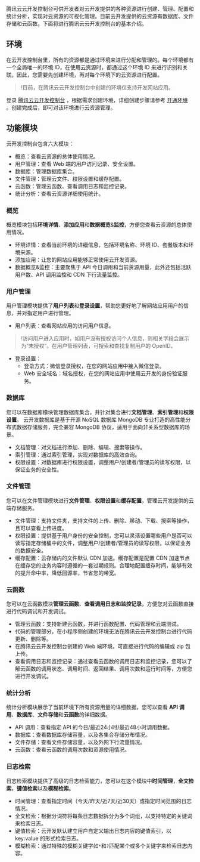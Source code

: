 

腾讯云云开发控制台可供开发者对云开发提供的各种资源进行创建、管理、配置和统计分析，实现对云资源的可视化管理。目前云开发提供的云资源有数据库、文件存储和云函数。下面将进行腾讯云云开发控制台的基本介绍。


## 环境
在云开发控制台里，所有的资源都是通过环境来进行分配和管理的。每个环境都有一个全局唯一的环境 ID，在使用云资源时，都通过这个环境 ID 来进行识别和关联。因此，您需要先创建环境，再对每个环境下的云资源进行配置。

>!目前，在腾讯云云开发控制台中创建的环境仅支持开发网站应用。

登录 [腾讯云云开发控制台](https://console.cloud.tencent.com/tcb) ，根据需求创建环境，详细创建步骤请参考 [开通环境](https://cloud.tencent.com/document/product/876/41391) 。创建完成后，即可对该环境进行云资源管理。


## 功能模块
云开发控制台包含六大模块：
- 概览：查看云资源的总体使用情况。
- 用户管理：查看 Web 端的用户访问记录、安全设置。
- 数据库：管理数据库集合。
- 文件管理：管理云文件、权限设置和缓存配置。
- 云函数：管理云函数、查看调用日志和监控记录。
- 统计分析：查看云资源详细使用统计。




### 概览
概览模块包括**环境详情**、**添加应用**和**数据概览**&**监控**，方便您查看云资源的总体使用情况。
- 环境详情：查看当前环境的详细信息，包括环境名称、环境 ID、套餐版本和环境来源。
- 添加应用：让您的网站应用能够正常使用云开发资源。
- 数据概览&监控：主要聚焦于 API 今日调用和当前资源用量，此外还包括活跃用户数、API 调用监控和 CDN 下行流量监控。




### 用户管理
用户管理模块提供了**用户列表**和**登录设置**，帮助您更好地了解网站应用用户的信息，并对指定用户进行管理。
- 用户列表：查看网站应用的访问用户信息。
>!访问用户进入应用时，如用户没有授权访问个人信息，则相关字段会展示为“未授权”。在用户管理列表，可搜索和查找复制用户的 OpenID。
- 登录设置：
   - 登录方式：微信登录授权，在您的网站应用中接入微信登录。
   - Web 安全域名：域名授权，在您的网站应用中使用云开发的身份验证服务。



### 数据库
您可以在数据库模块管理数据库集合，并针对集合进行**文档管理**、**索引管理**和**权限设置**。
云开发数据库是基于开源 NoSQL 数据库 MongoDB 专业打造的高性能分布式数据存储服务，完全兼容 MongoDB 协议，适用于面向非关系型数据库的场景。
- 文档管理：对文档进行添加、删除、编辑、搜索等操作。
- 索引管理：通过索引管理，实现对数据库的高效查询。
- 权限设置：对数据库进行权限设置，调整用户/创建者/管理员的读写权限，以保证业务的安全性。



### 文件管理
您可以在文件管理模块进行**文件管理**、**权限设置**和**缓存配置**，管理云开发提供的云端存储服务。

- 文件管理：支持文件夹，支持文件的上传、删除、移动、下载、搜索等操作，且可以查看上传进度。
- 权限设置：提供基于用户身份的安全控制，您可以灵活设置哪些用户是否可以读写指定存储桶中的文件，调整用户/创建者/管理员的读写权限，以保证业务的数据安全。
- 缓存配置：云存储内的文件默认 CDN 加速。缓存配置是配置 CDN 加速节点在缓存您的业务内容时遵循的一套过期规则。合理地配置缓存时间，能够有效的提升命中率，降低回源率，节省您的带宽。




### 云函数

您可以在云函数模块**管理云函数**、**查看调用日志和监控记录**，方便您对云函数直接进行代码调试和开发调试。

- 管理云函数：支持新建云函数，并进行函数配置、代码管理和云端测试。
- 代码的管理部分，在小程序侧创建的环境无法在腾讯云云开发控制台进行代码更新、删除等。
- 在腾讯云云开发控制台创建的 Web 端环境，可直接进行代码的编辑或 zip 包上传。
- 查看调用日志和监控记录：通过查看云函数的调用日志和监控记录，您可以了解云函数的调用状态、调用时间、返回结果、调用次数和运行时间等，方便您进行开发调试。




### 统计分析
统计分析模块展示了当前环境下所有资源用量的详细数据，您可以查看 **API 调用**、**数据库**、**文件存储**和**云函数**的详细数据。

- API 调用：查看指定 API 的今日/最近24小时/最近48小时调用数据。
- 数据库：查看数据库存储容量，以及各集合存储分布情况。
- 文件存储：查看文件存储容量，以及外网下行流量情况。
- 云函数：查看云函数的调用次数和资源使用情况。





### 日志检索
日志检索模块提供了高级的日志检索能力，您可以在这个模块中**时间管理**，**全文检索**，**键值检索**以及**模糊检索**。  

- 时间管理：查看指定时间（今天/昨天/近7天/近30天）或指定时间范围的日志情况。
- 全文检索：根据分词符将每条日志数据拆分为多个词组，以支持特定的关键词来检索日志。
- 键值检索：云开发默认建立用户自定义输出日志内容的键值索引，以 key:value 的形式检索日志。
- 模糊检索：通过特殊的模糊关键字如`*`和`?`匹配某个或多个关键字来检索日志内容。





